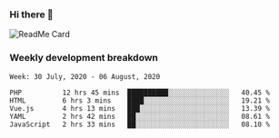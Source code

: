 ### Hi there 👋

<!--
**itzcy/itzcy** is a ✨ _special_ ✨ repository because its `README.md` (this file) appears on your GitHub profile.

Here are some ideas to get you started:

- 🔭 I’m currently working on ...
- 🌱 I’m currently learning ...
- 👯 I’m looking to collaborate on ...
- 🤔 I’m looking for help with ...
- 💬 Ask me about ...
- 📫 How to reach me: ...
- 😄 Pronouns: ...
- ⚡ Fun fact: ...
-->
![ReadMe Card](https://github-readme-stats.vercel.app/api?username=itzcy&show_icons=true&title_color=2d3198&icon_color=797cb8&text_color=24292e&bg_color=f6f8fa)

### Weekly development breakdown
<!--START_SECTION:waka-->
```text
Week: 30 July, 2020 - 06 August, 2020

PHP          12 hrs 45 mins  ██████████░░░░░░░░░░░░░░░   40.45 % 
HTML         6 hrs 3 mins    ████░░░░░░░░░░░░░░░░░░░░░   19.21 % 
Vue.js       4 hrs 13 mins   ███░░░░░░░░░░░░░░░░░░░░░░   13.39 % 
YAML         2 hrs 42 mins   ██░░░░░░░░░░░░░░░░░░░░░░░   08.61 % 
JavaScript   2 hrs 33 mins   ██░░░░░░░░░░░░░░░░░░░░░░░   08.10 %
```
<!--END_SECTION:waka-->
